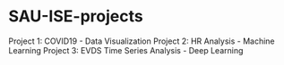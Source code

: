 # SAU-ISE-projects
Project 1: COVID19 - Data Visualization
Project 2: HR Analysis - Machine Learning
Project 3: EVDS Time Series Analysis - Deep Learning
